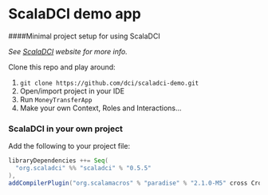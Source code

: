 # ScalaDCI demo app

####Minimal project setup for using ScalaDCI

_See [ScalaDCI](http://scaladci.org) website for more info._

Clone this repo and play around:

1. `git clone https://github.com/dci/scaladci-demo.git`
2. Open/import project in your IDE
3. Run `MoneyTransferApp`
4. Make your own Context, Roles and Interactions...


### ScalaDCI in your own project

Add the following to your project file:

```scala
libraryDependencies ++= Seq(
  "org.scaladci" %% "scaladci" % "0.5.5"
),
addCompilerPlugin("org.scalamacros" % "paradise" % "2.1.0-M5" cross CrossVersion.full)
```